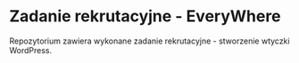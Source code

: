 # Zadanie rekrutacyjne - EveryWhere

Repozytorium zawiera wykonane zadanie rekrutacyjne - stworzenie wtyczki WordPress.
